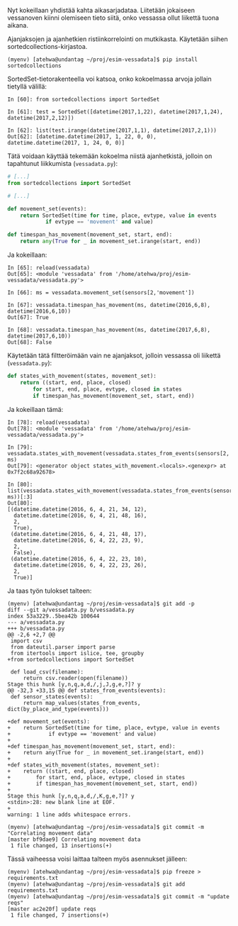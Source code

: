 Nyt kokeillaan yhdistää kahta aikasarjadataa.  Liitetään jokaiseen
vessanoven kiinni olemiseen tieto siitä, onko vessassa ollut liikettä
tuona aikana.

Ajanjaksojen ja ajanhetkien ristiinkorrelointi on mutkikasta.  Käytetään
siihen sortedcollections-kirjastoa.

```
(myenv) [atehwa@undantag ~/proj/esim-vessadata]$ pip install sortedcollections
```

SortedSet-tietorakenteella voi katsoa, onko kokoelmassa arvoja jollain
tietyllä välillä:

```
In [60]: from sortedcollections import SortedSet

In [61]: test = SortedSet([datetime(2017,1,22), datetime(2017,1,24), datetime(2017,2,12)])

In [62]: list(test.irange(datetime(2017,1,1), datetime(2017,2,1)))
Out[62]: [datetime.datetime(2017, 1, 22, 0, 0), datetime.datetime(2017, 1, 24, 0, 0)]
```

Tätä voidaan käyttää tekemään kokoelma niistä ajanhetkistä, jolloin on
tapahtunut liikkumista (`vessadata.py`):

```python
# [...]
from sortedcollections import SortedSet

# [...]

def movement_set(events):
    return SortedSet(time for time, place, evtype, value in events
            if evtype == 'movement' and value)

def timespan_has_movement(movement_set, start, end):
    return any(True for _ in movement_set.irange(start, end))

```

Ja kokeillaan:

```
In [65]: reload(vessadata)
Out[65]: <module 'vessadata' from '/home/atehwa/proj/esim-vessadata/vessadata.py'>

In [66]: ms = vessadata.movement_set(sensors[2,'movement'])

In [67]: vessadata.timespan_has_movement(ms, datetime(2016,6,8), datetime(2016,6,10))
Out[67]: True

In [68]: vessadata.timespan_has_movement(ms, datetime(2017,6,8), datetime(2017,6,10))
Out[68]: False
```

Käytetään tätä filtteröimään vain ne ajanjaksot, jolloin vessassa oli
liikettä (`vessadata.py`):

```python
def states_with_movement(states, movement_set):
    return ((start, end, place, closed)
        for start, end, place, evtype, closed in states
        if timespan_has_movement(movement_set, start, end))

```

Ja kokeillaan tämä:

```
In [78]: reload(vessadata)
Out[78]: <module 'vessadata' from '/home/atehwa/proj/esim-vessadata/vessadata.py'>

In [79]: vessadata.states_with_movement(vessadata.states_from_events(sensors[2,'closed']), ms)
Out[79]: <generator object states_with_movement.<locals>.<genexpr> at 0x7f2c68a92678>

In [80]: list(vessadata.states_with_movement(vessadata.states_from_events(sensors[2,'closed']), ms))[:3]
Out[80]: 
[(datetime.datetime(2016, 6, 4, 21, 34, 12),
  datetime.datetime(2016, 6, 4, 21, 48, 16),
  2,
  True),
 (datetime.datetime(2016, 6, 4, 21, 48, 17),
  datetime.datetime(2016, 6, 4, 22, 23, 9),
  2,
  False),
 (datetime.datetime(2016, 6, 4, 22, 23, 10),
  datetime.datetime(2016, 6, 4, 22, 23, 26),
  2,
  True)]

```

Ja taas työn tulokset talteen:

```
(myenv) [atehwa@undantag ~/proj/esim-vessadata]$ git add -p
diff --git a/vessadata.py b/vessadata.py
index 53a3229..5bea42b 100644
--- a/vessadata.py
+++ b/vessadata.py
@@ -2,6 +2,7 @@
 import csv
 from dateutil.parser import parse
 from itertools import islice, tee, groupby
+from sortedcollections import SortedSet
 
 def load_csv(filename):
     return csv.reader(open(filename))
Stage this hunk [y,n,q,a,d,/,j,J,g,e,?]? y
@@ -32,3 +33,15 @@ def states_from_events(events):
 def sensor_states(events):
     return map_values(states_from_events,
dict(by_place_and_type(events)))
 
+def movement_set(events):
+    return SortedSet(time for time, place, evtype, value in events
+            if evtype == 'movement' and value)
+
+def timespan_has_movement(movement_set, start, end):
+    return any(True for _ in movement_set.irange(start, end))
+
+def states_with_movement(states, movement_set):
+    return ((start, end, place, closed)
+        for start, end, place, evtype, closed in states
+        if timespan_has_movement(movement_set, start, end))
+
Stage this hunk [y,n,q,a,d,/,K,g,e,?]? y
<stdin>:28: new blank line at EOF.
+
warning: 1 line adds whitespace errors.

(myenv) [atehwa@undantag ~/proj/esim-vessadata]$ git commit -m "Correlating movement data"
[master bf9dae9] Correlating movement data
 1 file changed, 13 insertions(+)

```

Tässä vaiheessa voisi laittaa talteen myös asennukset jälleen:


```
(myenv) [atehwa@undantag ~/proj/esim-vessadata]$ pip freeze > requirements.txt 
(myenv) [atehwa@undantag ~/proj/esim-vessadata]$ git add requirements.txt 
(myenv) [atehwa@undantag ~/proj/esim-vessadata]$ git commit -m "update reqs"
[master ac2e20f] update reqs
 1 file changed, 7 insertions(+)
```

